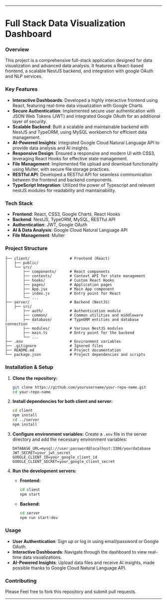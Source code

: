 

---

# **Full Stack Data Visualization Dashboard**

### **Overview**
This project is a comprehensive full-stack application designed for data visualization and advanced data analysis. It features a React-based frontend, a scalable NestJS backend, and integration with google OAuth and NLP services. 

### **Key Features**
- **Interactive Dashboards**: Developed a highly interactive frontend using React, featuring real-time data visualization with Google Charts.
- **Secure Authentication**: Implemented secure user authentication with JSON Web Tokens (JWT) and integrated Google OAuth for an additional layer of security.
- **Scalable Backend**: Built a scalable and maintainable backend with NestJS and TypeORM, using MySQL workbench for efficient data management.
- **AI-Powered Insights**: Integrated Google Cloud Natural Language API to provide data analysis and AI insights.
- **Responsive Design**: Ensured a responsive and modern UI with CSS3, leveraging React Hooks for effective state management.
- **File Management**: Implemented file upload and download functionality using Multer, with secure file storage practices.
- **RESTful API**: Developed a RESTful API for seamless communication between the frontend and backend components.
- **TypeScript Integration**: Utilized the power of Typescript and relevant nestJS modules for readability and maintainability.

### **Tech Stack**
- **Frontend**: React, CSS3, Google Charts, React Hooks
- **Backend**: NestJS, TypeORM, MySQL, RESTful API
- **Authentication**: JWT, Google OAuth
- **AI & Data Analysis**: Google Cloud Natural Language API
- **File Management**: Multer

### **Project Structure**
```
├── client/                  # Frontend (React)
│   ├── public/              
│   └── src/
│       ├── components/      # React components
│       ├── contexts/        # Context API for state management
│       ├── hooks/           # Custom React Hooks
│       ├── pages/           # Application pages
│       ├── App.jsx          # Main App component
│       ├── index.js         # Entry point for React
│       └── ...
├── server/                  # Backend (NestJS)
│   ├── src/
│       ├── auth/            # Authentication module
│       ├── common/          # Common utilities and middleware
│       ├── database/        # TypeORM entities and database connection
│       ├── modules/         # Various NestJS modules
│       ├── main.ts          # Entry point for the backend
│       └── ...
├── .env                     # Environment variables
├── .gitignore               # Ignored files
├── README.md                # Project documentation
└── package.json             # Project dependencies and scripts
```

### **Installation & Setup**

1. **Clone the repository:**
   ```bash
   git clone https://github.com/yourusername/your-repo-name.git
   cd your-repo-name
   ```

2. **Install dependencies for both client and server:**
   ```bash
   cd client
   npm install
   cd ../server
   npm install
   ```

3. **Configure environment variables:**
   Create a `.env` file in the server directory and add the necessary environment variables:
   ```env
   DATABASE_URL=mysql://user:password@localhost:3306/yourdatabase
   JWT_SECRET=your_jwt_secret
   GOOGLE_CLIENT_ID=your_google_client_id
   GOOGLE_CLIENT_SECRET=your_google_client_secret
   ```

4. **Run the development servers:**
   - **Frontend:**
     ```bash
     cd client
     npm start
     ```
   - **Backend:**
     ```bash
     cd server
     npm run start:dev
     ```

### **Usage**
- **User Authentication**: Sign up or log in using email/password or Google OAuth.
- **Interactive Dashboards**: Navigate through the dashboard to view real-time data visualizations.
- **AI-Powered Insights**: Upload data files and receive AI insights, made possible thanks to Google Cloud Natural Language API.

### **Contributing**
Please Feel free to fork this repository and submit pull requests.


---

